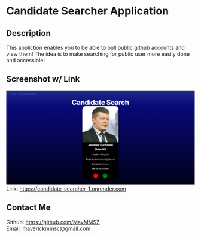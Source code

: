 # Candidate Searcher Application
## Description
This appliction enables you to be able to pull public github accounts and view them! The idea is to make searching for public user more easily done and accessible!
## Screenshot w/ Link
![alt text](Capture.PNG)
Link: https://candidate-searcher-1.onrender.com
## Contact Me
Github: https://github.com/MavMMSZ <br>
Email: maverickmmsc@gmail.com